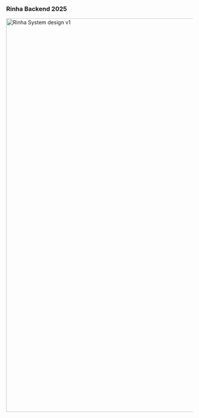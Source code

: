 ### Rinha Backend 2025

<img width="2336" height="1065" alt="Rinha System design v1 " src="https://github.com/user-attachments/assets/b2c8d5e8-582b-4715-87ac-3bbf9869ea1d" />
